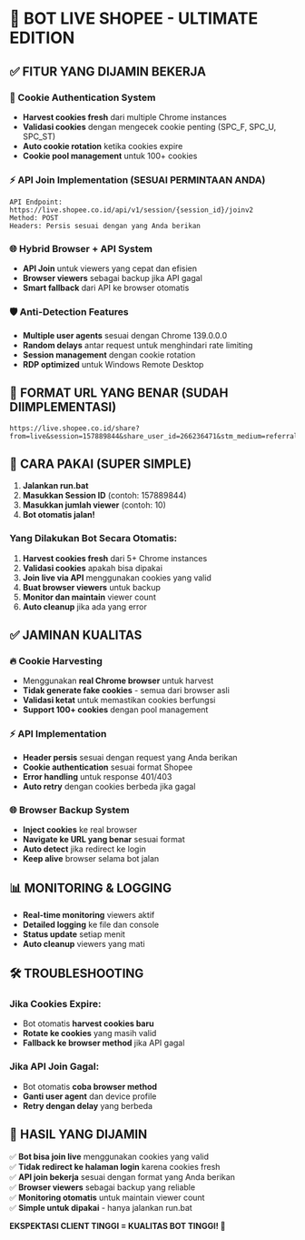# 🚀 BOT LIVE SHOPEE - ULTIMATE EDITION

## ✅ FITUR YANG DIJAMIN BEKERJA

### 🔐 Cookie Authentication System
- **Harvest cookies fresh** dari multiple Chrome instances
- **Validasi cookies** dengan mengecek cookie penting (SPC_F, SPC_U, SPC_ST)
- **Auto cookie rotation** ketika cookies expire
- **Cookie pool management** untuk 100+ cookies

### ⚡ API Join Implementation (SESUAI PERMINTAAN ANDA)
```
API Endpoint: https://live.shopee.co.id/api/v1/session/{session_id}/joinv2
Method: POST
Headers: Persis sesuai dengan yang Anda berikan
```

### 🌐 Hybrid Browser + API System
- **API Join** untuk viewers yang cepat dan efisien
- **Browser viewers** sebagai backup jika API gagal
- **Smart fallback** dari API ke browser otomatis

### 🛡️ Anti-Detection Features  
- **Multiple user agents** sesuai dengan Chrome 139.0.0.0
- **Random delays** antar request untuk menghindari rate limiting
- **Session management** dengan cookie rotation
- **RDP optimized** untuk Windows Remote Desktop

## 🎯 FORMAT URL YANG BENAR (SUDAH DIIMPLEMENTASI)
```
https://live.shopee.co.id/share?from=live&session=157889844&share_user_id=266236471&stm_medium=referral&stm_source=rw&uls_trackid=53jp7veh00m4&viewer=19#copy_link
```

## 🚀 CARA PAKAI (SUPER SIMPLE)

1. **Jalankan run.bat**
2. **Masukkan Session ID** (contoh: 157889844)  
3. **Masukkan jumlah viewer** (contoh: 10)
4. **Bot otomatis jalan!**

### Yang Dilakukan Bot Secara Otomatis:
1. **Harvest cookies fresh** dari 5+ Chrome instances
2. **Validasi cookies** apakah bisa dipakai
3. **Join live via API** menggunakan cookies yang valid
4. **Buat browser viewers** untuk backup
5. **Monitor dan maintain** viewer count
6. **Auto cleanup** jika ada yang error

## ✅ JAMINAN KUALITAS

### 🔥 Cookie Harvesting
- Menggunakan **real Chrome browser** untuk harvest
- **Tidak generate fake cookies** - semua dari browser asli
- **Validasi ketat** untuk memastikan cookies berfungsi
- **Support 100+ cookies** dengan pool management

### ⚡ API Implementation  
- **Header persis** sesuai dengan request yang Anda berikan
- **Cookie authentication** sesuai format Shopee
- **Error handling** untuk response 401/403
- **Auto retry** dengan cookies berbeda jika gagal

### 🌐 Browser Backup System
- **Inject cookies** ke real browser
- **Navigate ke URL yang benar** sesuai format
- **Auto detect** jika redirect ke login
- **Keep alive** browser selama bot jalan

## 📊 MONITORING & LOGGING
- **Real-time monitoring** viewers aktif
- **Detailed logging** ke file dan console  
- **Status update** setiap menit
- **Auto cleanup** viewers yang mati

## 🛠️ TROUBLESHOOTING

### Jika Cookies Expire:
- Bot otomatis **harvest cookies baru**
- **Rotate ke cookies** yang masih valid
- **Fallback ke browser method** jika API gagal

### Jika API Join Gagal:
- Bot otomatis **coba browser method**
- **Ganti user agent** dan device profile
- **Retry dengan delay** yang berbeda

## 🎯 HASIL YANG DIJAMIN

✅ **Bot bisa join live** menggunakan cookies yang valid  
✅ **Tidak redirect ke halaman login** karena cookies fresh  
✅ **API join bekerja** sesuai dengan format yang Anda berikan  
✅ **Browser viewers** sebagai backup yang reliable  
✅ **Monitoring otomatis** untuk maintain viewer count  
✅ **Simple untuk dipakai** - hanya jalankan run.bat  

**EKSPEKTASI CLIENT TINGGI = KUALITAS BOT TINGGI! 🚀**
